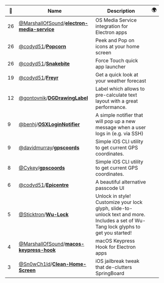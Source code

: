 |:star2: | Name | Description | 🌍|
|---|---|---|---|
|26|[@MarshallOfSound](https://github.com/MarshallOfSound)/[**electron-media-service**](https://github.com/MarshallOfSound/electron-media-service)|OS Media Service integration for Electron apps||
|26|[@codyd51](https://github.com/codyd51)/[**Popcorn**](https://github.com/codyd51/Popcorn)|Peek and Pop on icons at your home screen||
|26|[@codyd51](https://github.com/codyd51)/[**Snakebite**](https://github.com/codyd51/Snakebite)|Force Touch quick app launcher||
|19|[@codyd51](https://github.com/codyd51)/[**Freyr**](https://github.com/codyd51/Freyr)|Get a quick look at your weather forecast||
|12|[@gontovnik](https://github.com/gontovnik)/[**DGDrawingLabel**](https://github.com/gontovnik/DGDrawingLabel)|Label which allows to pre-calculate text layout with a great performance.||
|9|[@benhj](https://github.com/benhj)/[**OSXLoginNotifier**](https://github.com/benhj/OSXLoginNotifier)|A simple notifier that will pop up a new message when a user logs in (e.g. via SSH)||
|9|[@davidmurray](https://github.com/davidmurray)/[**gpscoords**](https://github.com/davidmurray/gpscoords)|Simple iOS CLI utility to get current GPS coordinates.||
|8|[@Cykey](https://github.com/Cykey)/[**gpscoords**](https://github.com/Cykey/gpscoords)|Simple iOS CLI utility to get current GPS coordinates.||
|6|[@codyd51](https://github.com/codyd51)/[**Epicentre**](https://github.com/codyd51/Epicentre)|A beautiful alternative passcode UI||
|5|[@Sticktron](https://github.com/Sticktron)/[**Wu-Lock**](https://github.com/Sticktron/Wu-Lock)|Unlock in style! Customize your lock glyph, slide-to-unlock text and more. Includes a set of Wu-Tang lock glyphs to get you started!||
|4|[@MarshallOfSound](https://github.com/MarshallOfSound)/[**macos-keypress-hook**](https://github.com/MarshallOfSound/macos-keypress-hook)|macOS Keypress Hook for Electron apps||
|3|[@Sn0wCh1ld](https://github.com/Sn0wCh1ld)/[**Clean-Home-Screen**](https://github.com/Sn0wCh1ld/Clean-Home-Screen)|iOS jailbreak tweak that de-clutters SpringBoard||

